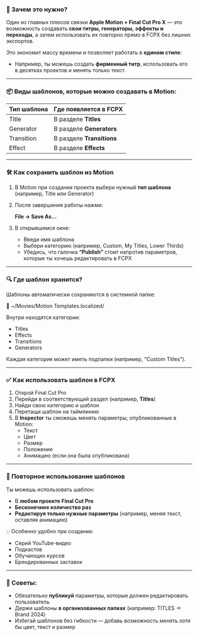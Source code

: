 ### **🔹 Зачем это нужно?**

Один из главных плюсов связки **Apple Motion + Final Cut Pro X** — это возможность создавать **свои титры, генераторы, эффекты и переходы**, а затем использовать их повторно прямо в FCPX без лишних экспортов.

Это экономит массу времени и позволяет работать в **едином стиле**:

- Например, ты можешь создать **фирменный титр**, использовать его в десятках проектов и менять только текст.

---

### **📦 Виды шаблонов, которые можно создавать в Motion:**

| **Тип шаблона** | **Где появляется в FCPX** |
| --- | --- |
| Title | В разделе **Titles** |
| Generator | В разделе **Generators** |
| Transition | В разделе **Transitions** |
| Effect | В разделе **Effects** |

---

### **🛠 Как сохранить шаблон из Motion**

1. В Motion при создании проекта выбери нужный **тип шаблона** (например, Title или Generator)
2. После завершения работы нажми:
    
    **File → Save As…**
    
3. В открывшемся окне:
    - Введи имя шаблона
    - Выбери категорию (например, Custom, My Titles, Lower Thirds)
    - Убедись, что галочка **“Publish”** стоит напротив параметров, которые ты хочешь редактировать в FCPX

---

### **🔍 Где шаблон хранится?**

Шаблоны автоматически сохраняются в системной папке:

📂 ~/Movies/Motion Templates.localized/

Внутри находятся категории:

- Titles
- Effects
- Transitions
- Generators

Каждая категория может иметь подпапки (например, “Custom Titles”).

---

### **✅ Как использовать шаблон в FCPX**

1. Открой Final Cut Pro
2. Перейди в соответствующий раздел (например, **Titles**)
3. Найди свою категорию и шаблон
4. Перетащи шаблон на таймлинию
5. В **Inspector** ты сможешь менять параметры, опубликованные в Motion:
    - Текст
    - Цвет
    - Размер
    - Положение
    - Анимацию (если она была опубликована)

---

### **🔄 Повторное использование шаблонов**

Ты можешь использовать шаблон:

- В **любом проекте Final Cut Pro**
- **Бесконечное количество раз**
- **Редактируя только нужные параметры** (например, меняя текст, оставляя анимацию)

💡 Особенно удобно при создании:

- Серий YouTube-видео
- Подкастов
- Обучающих курсов
- Брендированных заставок

---

### **🧠 Советы:**

- Обязательно **публикуй** параметры, которые должен редактировать пользователь
- Держи шаблоны **в организованных папках** (например: TITLES → Brand 2024)
- Избегай шаблонов без гибкости — добавь возможность менять хотя бы цвет, текст и размер